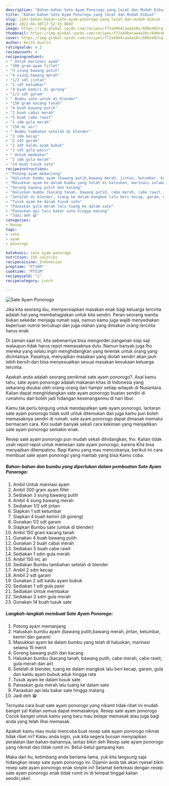 ```yaml
---
description: "Bahan-bahan Sate Ayam Ponorogo yang lezat dan Mudah Dibuat"
title: "Bahan-bahan Sate Ayam Ponorogo yang lezat dan Mudah Dibuat"
slug: 1101-bahan-bahan-sate-ayam-ponorogo-yang-lezat-dan-mudah-dibuat
date: 2021-04-30T17:52:33.869Z
image: https://img-global.cpcdn.com/recipes/f72a49b4caa4a10c/680x482cq70/sate-ayam-ponorogo-foto-resep-utama.jpg
thumbnail: https://img-global.cpcdn.com/recipes/f72a49b4caa4a10c/680x482cq70/sate-ayam-ponorogo-foto-resep-utama.jpg
cover: https://img-global.cpcdn.com/recipes/f72a49b4caa4a10c/680x482cq70/sate-ayam-ponorogo-foto-resep-utama.jpg
author: Keith Austin
ratingvalue: 4.2
reviewcount: 4
recipeingredient:
- " Untuk marinasi ayam"
- "300 gram ayam fillet"
- "3 siung bawang putih"
- "4 siung bawang merah"
- "1/2 sdt jintan"
- "1 sdt ketumbar"
- "4 buah kemiri di goreng"
- "1/2 sdt garam"
- " Bumbu sate untuk di blender"
- "150 gram kacang tanah"
- "4 buah bawang putih"
- "2 buah cabai merah"
- "5 buah cabe rawit"
- "1 sdm gula merah"
- "150 mL air"
- " Bumbu tambahan setelah di blender"
- "2 sdm kecap"
- "2 sdt garam"
- "2 sdt kaldu ayam bubuk"
- "1 sdt gula pasir"
- " Untuk membakar"
- "2 sdm gula merah"
- "14 buah tusuk sate"
recipeinstructions:
- "Potong ayam memanjang"
- "Haluskan bumbu ayam (bawang putih,bawang merah, jintan, ketumbar, kemiri dan garam)"
- "Masukkan ayam ke dalam bumbu yang telah di haluskan, marinasi selama 15 menit"
- "Goreng bawang putih dan kacang"
- "Haluskan bumbu (kacang tanah, bawang putih, cabe merah, cabe rawit, gula merah dan air)"
- "Setelah di blender, tuang ke dalam mangkok lalu beri kecap, garam, gula dan kaldu ayam bubuk aduk hingga rata"
- "Tusuk ayam ke dalam tusuk sate"
- "Panaskan gula merah lalu tuang ke dalam sate"
- "Panaskan api lalu bakar sate hingga matang"
- "Jadi deh 😁"
categories:
- Resep
tags:
- sate
- ayam
- ponorogo

katakunci: sate ayam ponorogo 
nutrition: 156 calories
recipecuisine: Indonesian
preptime: "PT16M"
cooktime: "PT51M"
recipeyield: "2"
recipecategory: Lunch

---
```



![Sate Ayam Ponorogo](https://img-global.cpcdn.com/recipes/f72a49b4caa4a10c/680x482cq70/sate-ayam-ponorogo-foto-resep-utama.jpg)

Jika kita seorang ibu, mempersiapkan masakan enak bagi keluarga tercinta adalah hal yang membahagiakan untuk kita sendiri. Peran seorang  wanita bukan sekedar menjaga rumah saja, namun kamu juga wajib menyediakan keperluan nutrisi tercukupi dan juga olahan yang dimakan orang tercinta harus enak.

Di zaman  saat ini, kita sebenarnya bisa mengorder panganan siap saji walaupun tidak harus repot memasaknya dulu. Namun banyak juga lho mereka yang selalu ingin menghidangkan yang terenak untuk orang yang dicintainya. Pasalnya, menyajikan masakan yang diolah sendiri akan jauh lebih bersih dan bisa menyesuaikan sesuai masakan kesukaan keluarga tercinta. 



Apakah anda adalah seorang penikmat sate ayam ponorogo?. Asal kamu tahu, sate ayam ponorogo adalah makanan khas di Indonesia yang sekarang disukai oleh orang-orang dari hampir setiap wilayah di Nusantara. Kalian dapat menghidangkan sate ayam ponorogo buatan sendiri di rumahmu dan boleh jadi hidangan kesenanganmu di hari libur.

Kamu tak perlu bingung untuk mendapatkan sate ayam ponorogo, lantaran sate ayam ponorogo tidak sulit untuk ditemukan dan juga kamu pun boleh memasaknya sendiri di rumah. sate ayam ponorogo dapat dimasak memalui bermacam cara. Kini sudah banyak sekali cara kekinian yang menjadikan sate ayam ponorogo semakin enak.

Resep sate ayam ponorogo pun mudah sekali dihidangkan, lho. Kalian tidak usah repot-repot untuk memesan sate ayam ponorogo, karena Kita bisa menyajikan ditempatmu. Bagi Kamu yang mau mencobanya, berikut ini cara membuat sate ayam ponorogo yang mantab yang bisa Kamu coba.

<!--inarticleads1-->

##### Bahan-bahan dan bumbu yang diperlukan dalam pembuatan Sate Ayam Ponorogo:

1. Ambil  Untuk marinasi ayam
1. Ambil 300 gram ayam fillet
1. Sediakan 3 siung bawang putih
1. Ambil 4 siung bawang merah
1. Sediakan 1/2 sdt jintan
1. Siapkan 1 sdt ketumbar
1. Siapkan 4 buah kemiri (di goreng)
1. Gunakan 1/2 sdt garam
1. Siapkan  Bumbu sate (untuk di blender)
1. Ambil 150 gram kacang tanah
1. Gunakan 4 buah bawang putih
1. Gunakan 2 buah cabai merah
1. Sediakan 5 buah cabe rawit
1. Sediakan 1 sdm gula merah
1. Ambil 150 mL air
1. Sediakan  Bumbu tambahan setelah di blender
1. Ambil 2 sdm kecap
1. Ambil 2 sdt garam
1. Gunakan 2 sdt kaldu ayam bubuk
1. Sediakan 1 sdt gula pasir
1. Sediakan  Untuk membakar
1. Sediakan 2 sdm gula merah
1. Gunakan 14 buah tusuk sate




<!--inarticleads2-->

##### Langkah-langkah membuat Sate Ayam Ponorogo:

1. Potong ayam memanjang
1. Haluskan bumbu ayam (bawang putih,bawang merah, jintan, ketumbar, kemiri dan garam)
1. Masukkan ayam ke dalam bumbu yang telah di haluskan, marinasi selama 15 menit
1. Goreng bawang putih dan kacang
1. Haluskan bumbu (kacang tanah, bawang putih, cabe merah, cabe rawit, gula merah dan air)
1. Setelah di blender, tuang ke dalam mangkok lalu beri kecap, garam, gula dan kaldu ayam bubuk aduk hingga rata
1. Tusuk ayam ke dalam tusuk sate
1. Panaskan gula merah lalu tuang ke dalam sate
1. Panaskan api lalu bakar sate hingga matang
1. Jadi deh 😁




Ternyata cara buat sate ayam ponorogo yang nikamt tidak ribet ini mudah banget ya! Kalian semua dapat memasaknya. Resep sate ayam ponorogo Cocok banget untuk kamu yang baru mau belajar memasak atau juga bagi anda yang telah lihai memasak.

Apakah kamu mau mulai mencoba buat resep sate ayam ponorogo nikmat tidak ribet ini? Kalau anda ingin, yuk kita segera buruan menyiapkan peralatan dan bahan-bahannya, lantas bikin deh Resep sate ayam ponorogo yang nikmat dan tidak rumit ini. Betul-betul gampang kan. 

Maka dari itu, ketimbang anda berlama-lama, yuk kita langsung saja hidangkan resep sate ayam ponorogo ini. Dijamin anda tak akan nyesel bikin resep sate ayam ponorogo enak simple ini! Selamat berkreasi dengan resep sate ayam ponorogo enak tidak rumit ini di tempat tinggal kalian sendiri,oke!.

